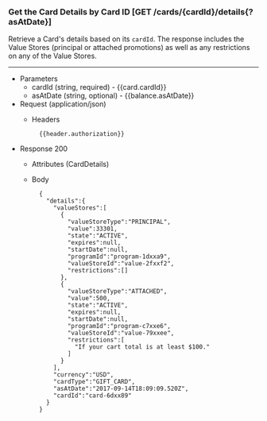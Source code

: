 ### Get the Card Details by Card ID [GET /cards/{cardId}/details{?asAtDate}]
Retrieve a Card's details based on its `cardId`. 
The response includes the Value Stores (principal or attached promotions) as well as any restrictions on any of the Value Stores.

---
+ Parameters
    + cardId (string, required) - {{card.cardId}}
    + asAtDate (string, optional) - {{balance.asAtDate}}
+ Request (application/json)
    + Headers

            {{header.authorization}}

+ Response 200
    + Attributes (CardDetails)

    + Body

            {  
              "details":{  
                "valueStores":[  
                  {  
                    "valueStoreType":"PRINCIPAL",
                    "value":33301,
                    "state":"ACTIVE",
                    "expires":null,
                    "startDate":null,
                    "programId":"program-1dxxa9",
                    "valueStoreId":"value-2fxxf2",
                    "restrictions":[]
                  },
                  {  
                    "valueStoreType":"ATTACHED",
                    "value":500,
                    "state":"ACTIVE",
                    "expires":null,
                    "startDate":null,
                    "programId":"program-c7xxe6",
                    "valueStoreId":"value-79xxee",
                    "restrictions":[  
                      "If your cart total is at least $100."
                    ]
                  }
                ],
                "currency":"USD",
                "cardType":"GIFT_CARD",
                "asAtDate":"2017-09-14T18:09:09.520Z",
                "cardId":"card-6dxx89"
              }
            }